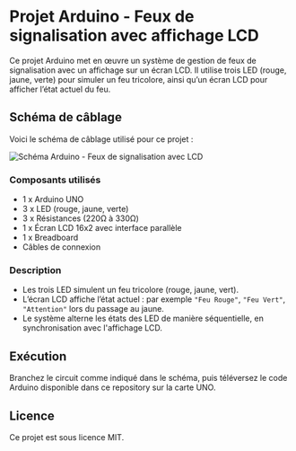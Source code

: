 # Projet Arduino - Feux de signalisation avec affichage LCD

Ce projet Arduino met en œuvre un système de gestion de feux de signalisation avec un affichage sur un écran LCD. Il utilise trois LED (rouge, jaune, verte) pour simuler un feu tricolore, ainsi qu’un écran LCD pour afficher l’état actuel du feu.

## Schéma de câblage

Voici le schéma de câblage utilisé pour ce projet :

![Schéma Arduino - Feux de signalisation avec LCD](.[/pic/arduinos.png])

### Composants utilisés

- 1 x Arduino UNO
- 3 x LED (rouge, jaune, verte)
- 3 x Résistances (220Ω à 330Ω)
- 1 x Écran LCD 16x2 avec interface parallèle
- 1 x Breadboard
- Câbles de connexion

### Description

- Les trois LED simulent un feu tricolore (rouge, jaune, vert).
- L’écran LCD affiche l’état actuel : par exemple `"Feu Rouge"`, `"Feu Vert"`, `"Attention"` lors du passage au jaune.
- Le système alterne les états des LED de manière séquentielle, en synchronisation avec l'affichage LCD.

## Exécution

Branchez le circuit comme indiqué dans le schéma, puis téléversez le code Arduino disponible dans ce repository sur la carte UNO.

## Licence

Ce projet est sous licence MIT.

